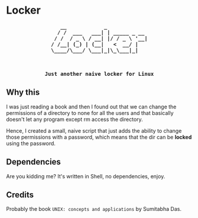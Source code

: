 # Locker

<div align="center">
<pre style="background: none !important;font-weight:bold!important;">
   __            _             
  / /  ___   ___| | _____ _ __ 
 / /  / _ \ / __| |/ / _ \ '__|
/ /__| (_) | (__|   <  __/ |   
\____/\___/ \___|_|\_\___|_|   

<br>
Just another naive locker for Linux
</pre>
</div>

## Why this

I was just reading a book and then I found out that we can change the permissions of a directory to none for all the users and that basically doesn't let any program except rm access the directory.

Hence, I created a small, naive script that just adds the ability to change those permissions with a password, which means that the dir can be __locked__ using the password.

## Dependencies

Are you kidding me? It's written in Shell, no dependencies, enjoy.

## Credits

Probably the book ```UNIX: concepts and applications``` by Sumitabha Das.
